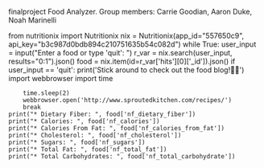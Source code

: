 finalproject
Food Analyzer. Group members: Carrie Goodian, Aaron Duke, Noah Marinelli





from nutritionix import Nutritionix
nix = Nutritionix(app_id="557650c9", api_key="b3c987d0bdb894c210751635b54c082d")
while True:
    user_input = input("Enter a food or type 'quit': ")
    r_var = nix.search(user_input, results="0:1").json()
    food = nix.item(id=r_var['hits'][0]['_id']).json()
    if user_input == 'quit':
        print('Stick around to check out the food blog!💃🏻')
        import webbrowser
        import time
        
        time.sleep(2)
        webbrowser.open('http://www.sproutedkitchen.com/recipes/')
        break
    print("* Dietary Fiber: ", food['nf_dietary_fiber'])
    print("* Calories: ", food['nf_calories'])
    print("* Calories From Fat: ", food['nf_calories_from_fat'])
    print("* Cholesterol: ", food['nf_cholesterol'])
    print("* Sugars: ", food['nf_sugars'])
    print("* Total Fat: ", food['nf_total_fat'])
    print("* Total Carbohydrates: ", food['nf_total_carbohydrate'])   
